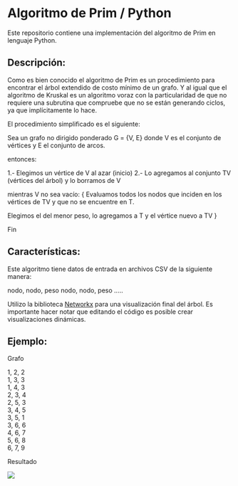 # Algoritmo de Prim / Python

Este repositorio contiene una implementación del algoritmo de Prim en lenguaje Python.

## Descripción:

Como es bien conocido el algoritmo de Prim es un procedimiento para encontrar el árbol extendido de costo mínimo de un grafo. Y al igual que el algoritmo de Kruskal es un algoritmo voraz con la particularidad de que no requiere una subrutina que compruebe que no se están generando ciclos, ya que implícitamente lo hace.

El procedimiento simplificado es el siguiente:

Sea un grafo no dirigido ponderado G = {V, E} 
donde V es el conjunto de vértices y E el conjunto de arcos.

entonces:

1.- Elegimos un vértice de V al azar (inicio)
2.- Lo agregamos al conjunto TV (vértices del árbol) y lo borramos de V

mientras V no sea vacío:
{
Evaluamos todos los nodos que inciden en los vértices de TV y que no se encuentre en T.

Elegimos el del menor peso, lo agregamos a T y el vértice nuevo a TV
}

Fin

## Características:
Este algoritmo tiene datos de entrada en archivos CSV de la siguiente manera: 

nodo, nodo, peso
nodo, nodo, peso
.....

Utilizo la biblioteca [Networkx](http://https://networkx.org/documentation/stable/index.html "Networkx") para una visualización final del árbol.
Es importante hacer notar que editando el código es posible crear visualizaciones dinámicas. 

## Ejemplo:

Grafo

1, 2, 2<br/>
1, 3, 3<br/>
1, 4, 3<br/>
2, 3, 4<br/>
2, 5, 3<br/>
3, 4, 5<br/>
3, 5, 1<br/>
3, 6, 6<br/>
4, 6, 7<br/>
5, 6, 8<br/>
6, 7, 9<br/>

Resultado

![](https://media.giphy.com/media/b3FtsxwlUBEtGWHHj9/giphy.gif)

